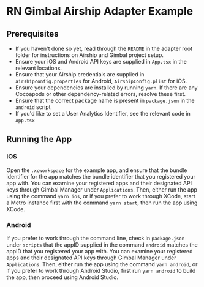 # RN Gimbal Airship Adapter Example

## Prerequisites
- If you haven't done so yet, read through the `README` in the adapter root folder for instructions on Airship and Gimbal project setup.
- Ensure your iOS and Android API keys are supplied in `App.tsx` in the relevant locations.
- Ensure that your Airship credentials are supplied in `airshipconfig.properties` for Android, `AirshipConfig.plist` for iOS.
- Ensure your dependencies are installed by running `yarn`. If there are any Cocoapods or other dependency-related errors, resolve these first.
- Ensure that the correct package name is present in `package.json` in the `android` script
- If you'd like to set a User Analytics Identifier, see the relevant code in `App.tsx`

## Running the App
### iOS
Open the `.xcworkspace` for the example app, and ensure that the bundle identifier for the app matches the bundle identifier that you registered your app with. You can examine your registered apps and their designated API keys through Gimbal Manager under `Applications`. Then, either run the app using the command `yarn ios`, or if you prefer to work through XCode, start a Metro instance first with the command `yarn start`, then run the app using XCode.

### Android
If you prefer to work through the command line, check in `package.json` under `scripts` that the appID supplied in the command `android` matches the appID that you registered your app with. You can examine your registered apps and their designated API keys through Gimbal Manager under `Applications`. Then, either run the app using the command `yarn android`, or if you prefer to work through Android Studio, first run `yarn android` to build the app, then proceed using Android Studio.